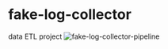 # fake-log-collector
data ETL project
![fake-log-collector-pipeline](https://user-images.githubusercontent.com/31606119/217535524-9e1f5fc5-932a-4f05-83a8-694498c94fdc.jpeg)
